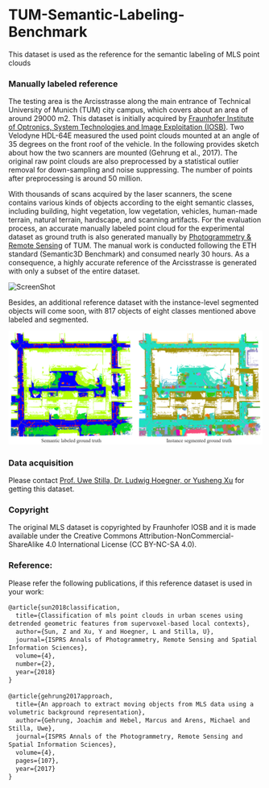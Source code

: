 # TUM-Semantic-Labeling-Benchmark
This dataset is used as the reference for the semantic labeling of MLS point clouds

### Manually labeled reference

The testing area is the Arcisstrasse along the main entrance of Technical University of Munich (TUM) city campus, which covers
about an area of around 29000 m2. This dataset is initially acquired by [Fraunhofer Institute of Optronics, System Technologies and Image Exploitation (IOSB)](https://www.iosb.fraunhofer.de/servlet/is/71825/). Two Velodyne HDL-64E measured the used point clouds mounted at an angle of 35 degrees on the front roof of the vehicle. In the following provides sketch about how the two scanners are mounted (Gehrung et al., 2017). The original raw point clouds are also preprocessed by a statistical outlier removal for down-sampling and noise suppressing. The number of points after preprocessing is around 50 million. 

With thousands of scans acquired by the laser scanners, the scene contains various kinds of objects according to the eight semantic classes, including building, hight vegetation, low vegetation, vehicles, human-made terrain, natural terrain, hardscape, and scanning artifacts. For the evaluation process, an accurate manually labeled point cloud for the experimental dataset as ground truth is also generated manually by [Photogrammetry & Remote Sensing](http://www.pf.bgu.tum.de) of TUM. The manual work is conducted following the ETH standard (Semantic3D Benchmark) and consumed nearly 30 hours. As a consequence, a highly accurate reference of the Arcisstrasse is generated with only a subset of the entire dataset. 

![ScreenShot](/figures/arcisstr_labeled.gif)

Besides, an additional reference dataset with the instance-level segmented objects will come soon, with 817 objects of eight classes mentioned above labeled and segmented. 

![Illustration](/figures/Github_TUMGT.png)

### Data acquisition

Please contact [Prof. Uwe Stilla, Dr. Ludwig Hoegner, or Yusheng Xu](http://www.pf.bgu.tum.de/sta.html) for getting this dataset. 

### Copyright
The original MLS dataset is copyrighted by Fraunhofer IOSB and it is made available under the Creative Commons Attribution-NonCommercial-ShareAlike 4.0 International License (CC BY-NC-SA 4.0).

### Reference:

Please refer the following publications, if this reference dataset is used in your work:

```
@article{sun2018classification,
  title={Classification of mls point clouds in urban scenes using detrended geometric features from supervoxel-based local contexts},
  author={Sun, Z and Xu, Y and Hoegner, L and Stilla, U},
  journal={ISPRS Annals of Photogrammetry, Remote Sensing and Spatial Information Sciences},
  volume={4},
  number={2},
  year={2018}
}

@article{gehrung2017approach,
  title={An approach to extract moving objects from MLS data using a volumetric background representation},
  author={Gehrung, Joachim and Hebel, Marcus and Arens, Michael and Stilla, Uwe},
  journal={ISPRS Annals of the Photogrammetry, Remote Sensing and Spatial Information Sciences},
  volume={4},
  pages={107},
  year={2017}
}
```
